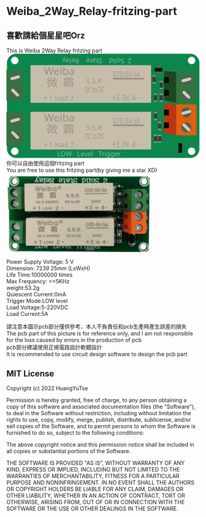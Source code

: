 # Weiba_2Way_Relay-fritzing-part

## 喜歡請給個星星吧Orz

This is Weiba 2Way Relay fritzing part  
![圖例](./Weiba_2Way_Relay.svg)  
你可以自由使用這個fritzing part  
You are free to use this fritzing part(by giving me a star XD)  
![圖例](./Weiba_2Way_Relay.jpg)  

Power Supply Voltage: 5 V  
Dimension: 72*39* 25mm (LxWxH)  
Life Time:10000000 times  
Max Frequency: =<5KHz  
weight:53.2g  
Quiescent Current:0mA  
Trigger Mode:LOW level  
Load Voltage:5-220VDC  
Load Current:5A  

請注意本圖示pcb部分僅供參考，本人不負責任和pcb生產時產生誤差的損失  
The pcb part of this picture is for reference only, and I am not responsible for the loss caused by errors in the production of pcb  
pcb部分建議使用正規電路設計軟體設計  
It is recommended to use circuit design software to design the pcb part  

## MIT License

Copyright (c) 2022 HuangYuTse

Permission is hereby granted, free of charge, to any person obtaining a copy
of this software and associated documentation files (the "Software"), to deal
in the Software without restriction, including without limitation the rights
to use, copy, modify, merge, publish, distribute, sublicense, and/or sell
copies of the Software, and to permit persons to whom the Software is
furnished to do so, subject to the following conditions:

The above copyright notice and this permission notice shall be included in all
copies or substantial portions of the Software.

THE SOFTWARE IS PROVIDED "AS IS", WITHOUT WARRANTY OF ANY KIND, EXPRESS OR
IMPLIED, INCLUDING BUT NOT LIMITED TO THE WARRANTIES OF MERCHANTABILITY,
FITNESS FOR A PARTICULAR PURPOSE AND NONINFRINGEMENT. IN NO EVENT SHALL THE
AUTHORS OR COPYRIGHT HOLDERS BE LIABLE FOR ANY CLAIM, DAMAGES OR OTHER
LIABILITY, WHETHER IN AN ACTION OF CONTRACT, TORT OR OTHERWISE, ARISING FROM,
OUT OF OR IN CONNECTION WITH THE SOFTWARE OR THE USE OR OTHER DEALINGS IN THE
SOFTWARE.

